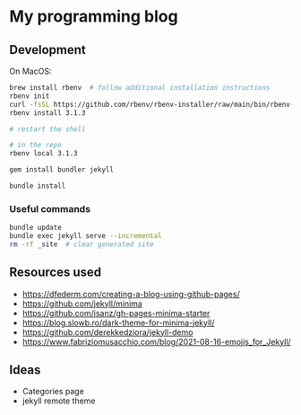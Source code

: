 # My programming blog

## Development

On MacOS:

```bash
brew install rbenv  # follow additional installation instructions
rbenv init
curl -fsSL https://github.com/rbenv/rbenv-installer/raw/main/bin/rbenv-doctor | bash
rbenv install 3.1.3

# restart the shell

# in the repo
rbenv local 3.1.3

gem install bundler jekyll

bundle install
```

### Useful commands

```bash
bundle update
bundle exec jekyll serve --incremental
rm -rf _site  # clear generated site
```


## Resources used

- https://dfederm.com/creating-a-blog-using-github-pages/
- https://github.com/jekyll/minima
- https://github.com/jsanz/gh-pages-minima-starter
- https://blog.slowb.ro/dark-theme-for-minima-jekyll/
- https://github.com/derekkedziora/jekyll-demo
- https://www.fabriziomusacchio.com/blog/2021-08-16-emojis_for_Jekyll/

## Ideas

- Categories page
- jekyll remote theme
